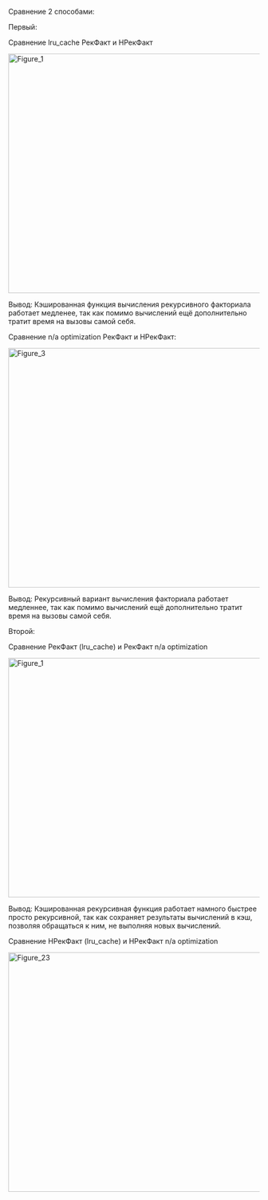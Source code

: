 Сравнение 2 способами: 

Первый:

Сравнение lru_cache РекФакт и НРекФакт


<img width="640" height="480" alt="Figure_1" src="https://github.com/user-attachments/assets/8c0fe3ed-8ff3-40fc-a89c-b4a9ba6e3bf4" />


Вывод: Кэшированная функция вычисления рекурсивного факториала работает медленее, так как помимо вычислений ещё дополнительно тратит время на вызовы самой себя.

Сравнение n/a optimization РекФакт и НРекФакт️:


<img width="640" height="480" alt="Figure_3" src="https://github.com/user-attachments/assets/17b069ce-6b03-4542-90c2-c5ab9282b312" />


Вывод: Рекурcивный вариант вычисления факториала работает медленнее, так как помимо вычислений ещё дополнительно тратит время на вызовы самой себя.

Второй:

Сравнение РекФакт (lru_cache) и РекФакт n/a optimization


<img width="640" height="480" alt="Figure_1" src="https://github.com/user-attachments/assets/3728d5dd-69db-452b-9689-3635d2d45c17" />


Вывод: Кэшированная рекурсивная функция работает намного быстрее просто рекурсивной, так как сохраняет результаты вычислений в кэш, позволяя обращаться к ним, не выполняя новых вычислений.

Сравнение НРекФакт (lru_cache) и НРекФакт n/a optimization


<img width="640" height="480" alt="Figure_23" src="https://github.com/user-attachments/assets/d66cfe0f-b8b3-4993-9dff-d4f16219da6d" />




